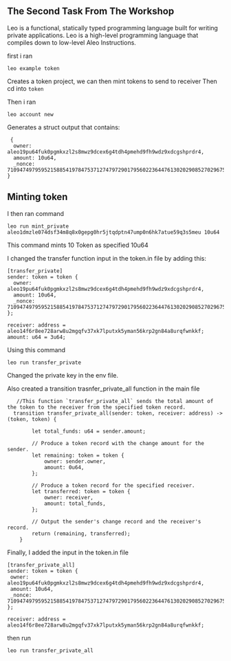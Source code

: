 <!-- # 🪙 Token -->

[//]: # (<img alt="workshop/token" width="1412" src="../.resources/token.png">)
## The Second Task From The Workshop

Leo is a functional, statically typed programming language built for writing private applications. Leo is a high-level programming language that compiles down to low-level Aleo Instructions.

first i ran 
```
leo example token 
```
Creates a token project, we can then mint tokens to send to receiver
Then cd into ``` token ```

Then i ran 
```
leo account new
```

Generates a struct output that contains:

``` 
 {
  owner: aleo19pu64fuk0pgmkxzl2s8mwz9dcex6g4tdh4pmehd9fh9wdz9xdcgshprdr4,
  amount: 10u64,
  _nonce: 710947497959521588541978475371274797290179560223644761302029085270296751312group
}
```

## Minting token

I then ran command
```
leo run mint_private aleo1dmzle074dsf34m8q8x0gepg0hr5jtqdptn47ump0n6hk7atue59q3s5meu 10u64
```
This command mints 10 Token as specified 10u64


I changed the transfer function input in the token.in file by adding this:
```
[transfer_private]
sender: token = token {
  owner: aleo19pu64fuk0pgmkxzl2s8mwz9dcex6g4tdh4pmehd9fh9wdz9xdcgshprdr4,
  amount: 10u64,
  _nonce: 710947497959521588541978475371274797290179560223644761302029085270296751312group
};

receiver: address = aleo14f6r8ee728arw8u2mgqfv37xk7lputxk5yman56krp2gn84a8urqfwnkkf;
amount: u64 = 3u64;
```

Using this command
```
leo run transfer_private
```
Changed the private key in the env file.

Also created a transition trasnfer_private_all function in the main file

```
   //This function `transfer_private_all` sends the total amount of the token to the receiver from the specified token record.
  transition transfer_private_all(sender: token, receiver: address) -> (token, token) {
        
        let total_funds: u64 = sender.amount;

        // Produce a token record with the change amount for the sender.
        let remaining: token = token {
            owner: sender.owner,
            amount: 0u64,
        };

        // Produce a token record for the specified receiver.
        let transferred: token = token {
            owner: receiver,
            amount: total_funds,
        };

        // Output the sender's change record and the receiver's record.
        return (remaining, transferred);
    }

```

Finally, I added the input in the token.in file
```
[transfer_private_all]
sender: token = token {
 owner: aleo19pu64fuk0pgmkxzl2s8mwz9dcex6g4tdh4pmehd9fh9wdz9xdcgshprdr4,
 amount: 10u64,
 _nonce: 710947497959521588541978475371274797290179560223644761302029085270296751312group
};

receiver: address = aleo14f6r8ee728arw8u2mgqfv37xk7lputxk5yman56krp2gn84a8urqfwnkkf;
```
then run 
```
leo run transfer_private_all
```
